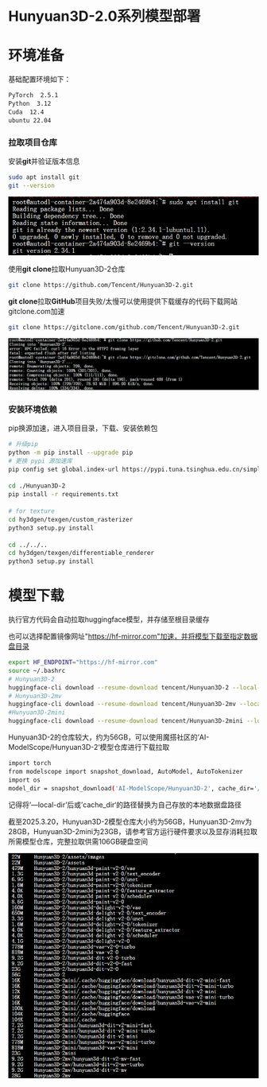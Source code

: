 # Hunyuan3D-2.0系列模型部署

# 环境准备

基础配置环境如下：

```bash
PyTorch  2.5.1
Python  3.12
Cuda  12.4
ubuntu 22.04
```

### 拉取项目仓库

安装**git**并验证版本信息

```bash
sudo apt install git
git --version
```

![image.png](images/image.png)

使用**git clone**拉取Hunyuan3D-2仓库

```bash
git clone https://github.com/Tencent/Hunyuan3D-2.git
```

**git clone**拉取**GitHub**项目失败/太慢可以使用提供下载缓存的代码下载网站gitclone.com加速

```bash
git clone https://gitclone.com/github.com/Tencent/Hunyuan3D-2.git
```

![image%201.png](images/image%201.png)

### 安装环境依赖

pip换源加速，进入项目目录，下载、安装依赖包

```bash
# 升级pip
python -m pip install --upgrade pip
# 更换 pypi 源加速库
pip config set global.index-url https://pypi.tuna.tsinghua.edu.cn/simple

cd ./Hunyuan3D-2
pip install -r requirements.txt

# for texture
cd hy3dgen/texgen/custom_rasterizer
python3 setup.py install

cd ../../..
cd hy3dgen/texgen/differentiable_renderer
python3 setup.py install
```

# 模型下载

执行官方代码会自动拉取huggingface模型，并存储至根目录缓存

也可以选择配置镜像网址"https://hf-mirror.com"加速，并将模型下载至指定数据盘目录

```bash
export HF_ENDPOINT="https://hf-mirror.com"
source ~/.bashrc
# Hunyuan3D-2
huggingface-cli download --resume-download tencent/Hunyuan3D-2 --local-dir /root/autodl-tmp/weights/Hunyuan3D-2
# Hunyuan3D-2mv
huggingface-cli download --resume-download tencent/Hunyuan3D-2mv --local-dir /root/autodl-tmp/weights/Hunyuan3D-2mv
#Hunyuan3D-2mini
huggingface-cli download --resume-download tencent/Hunyuan3D-2mini --local-dir /root/autodl-tmp/weights/Hunyuan3D-2mini
```

Hunyuan3D-2的仓库较大，约为56GB，可以使用魔搭社区的’AI-ModelScope/Hunyuan3D-2‘模型仓库进行下载拉取

```bash
import torch
from modelscope import snapshot_download, AutoModel, AutoTokenizer
import os
model_dir = snapshot_download('AI-ModelScope/Hunyuan3D-2', cache_dir='/root/autodl-tmp/weights', revision='master')
```

记得将‘—local-dir’后或’cache_dir‘的路径替换为自己存放的本地数据盘路径

截至2025.3.20，Hunyuan3D-2模型仓库大小约为56GB，Hunyuan3D-2mv为28GB，Hunyuan3D-2mini为23GB，请参考官方运行硬件要求以及显存消耗拉取所需模型仓库，完整拉取供需106GB硬盘空间

![image%202.pngg](images/image%202.png)